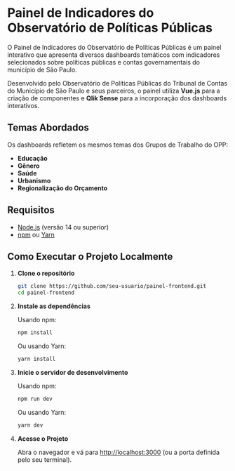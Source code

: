 # Painel de Indicadores do Observatório de Políticas Públicas

O Painel de Indicadores do Observatório de Políticas Públicas é um painel interativo que apresenta diversos dashboards temáticos com indicadores selecionados sobre políticas públicas e contas governamentais do município de São Paulo.  
  
Desenvolvido pelo Observatório de Políticas Públicas do Tribunal de Contas do Município de São Paulo e seus parceiros, o painel utiliza **Vue.js** para a criação de componentes e **Qlik Sense** para a incorporação dos dashboards interativos.

## Temas Abordados

Os dashboards refletem os mesmos temas dos Grupos de Trabalho do OPP:
- **Educação**
- **Gênero**
- **Saúde**
- **Urbanismo**
- **Regionalização do Orçamento**

## Requisitos

- [Node.js](https://nodejs.org/) (versão 14 ou superior)
- [npm](https://www.npmjs.com/) ou [Yarn](https://yarnpkg.com/)

## Como Executar o Projeto Localmente

1. **Clone o repositório**

   ```bash
   git clone https://github.com/seu-usuario/painel-frontend.git
   cd painel-frontend
   ```

2. **Instale as dependências**

   Usando npm:

   ```bash
   npm install
   ```

   Ou usando Yarn:

   ```bash
   yarn install
   ```

3. **Inicie o servidor de desenvolvimento**

   Usando npm:

   ```bash
   npm run dev
   ```

   Ou usando Yarn:

   ```bash
   yarn dev
   ```

4. **Acesse o Projeto**

   Abra o navegador e vá para [http://localhost:3000](http://localhost:3000) (ou a porta definida pelo seu terminal).

